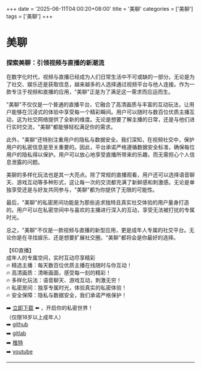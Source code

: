 +++
date = '2025-06-11T04:00:20+08:00'
title = '美聊'
categories = ['美聊']
tags = ['美聊']
+++

# 美聊

### 探索美聊：引领视频与直播的新潮流

在数字化时代，视频与直播已经成为人们日常生活中不可或缺的一部分。无论是为了社交、娱乐还是获取信息，越来越多的人选择通过视频平台与他人连接。作为一款专注于视频和直播的应用，"美聊"正是为了满足这一需求而应运而生。

"美聊"不仅仅是一个普通的直播平台，它融合了高清画质与丰富的互动玩法，让用户能够在沉浸式的体验中享受每一个精彩瞬间。用户可以随时与数百位优质主播互动，这为社交网络提供了全新的维度。无论是想要了解主播的日常，还是与他们进行实时交流，"美聊"都能够轻松满足你的需求。

此外，"美聊"还特别注重用户的隐私与数据安全。我们深知，在视频社交中，保护用户的私密信息是至关重要的。因此，平台承诺严格遵循数据安全标准，确保每位用户的隐私得以保护。用户可以放心地享受直播所带来的乐趣，而无需担心个人信息泄露的问题。

美聊的多样化玩法也是其一大亮点。除了常规的直播观看，用户还可以选择语音聊天、游戏互动等多种形式，这让每一次的交流都充满了新鲜感和刺激感。无论是单独享受还是与好友共同参与，"美聊"都为你提供了无限的可能性。

最后，"美聊"的私密房间功能是为那些追求独特且真实社交体验的用户量身打造的。用户可以在私密空间中与喜欢的主播进行深入的互动，享受无法被打扰的专属时光。

总之，"美聊"不仅是一款视频与直播的新型应用，更是成年人专属的社交平台。无论你是在寻找娱乐、还是想要扩展社交圈，"美聊"都将会是你最好的选择。

【6D直播】  
成年人的专属空间，实时互动尽享精彩  
🔥 精选主播：每天数百位优质主播在线随时与你互动！  
🔥 高清画质：清晰画面，感受每一刻的精彩！  
🔥 多样化玩法：语音聊天、游戏互动，刺激无穷！  
🔥 私密房间：独享专属时光，体验真实的私密体验！  
🔥 安全保障：隐私与数据安全，我们承诺严格保护！  

➡️ [立即下载](https://down123.s3.ap-east-1.amazonaws.com/down/down.html?channelCode=blog) ⬅️ ，开启你的私密世界！  
（仅限18岁以上成年人）  
➡️ [github](https://aldult-live.github.io/)  
➡️ [gitlab](https://seo-09598d.gitlab.io/)  
➡️ [推特](https://x.com/wegame33)  
➡️ [youtube](https://www.youtube.com/@6Dlive)  

---
